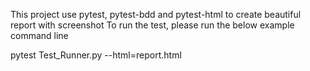 This project use pytest, pytest-bdd and pytest-html to create beautiful report with screenshot
To run the test, please run the below example command line

pytest Test_Runner.py --html=report.html